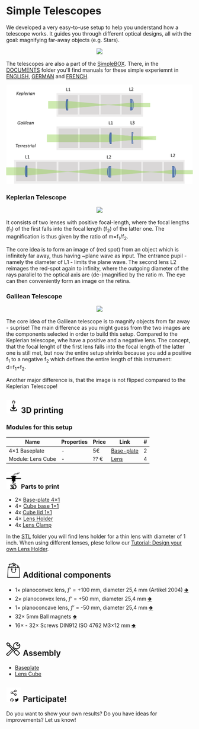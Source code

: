 # Simple Telescopes

We developed a very easy-to-use setup to help you understand how a telescope works. It guides you through different optical designs, all with the goal: magnifying far-away objects (e.g. Stars).

<p align="center">
<img src="./IMAGES/Assembly_simple_Telescope.png"
width="400">
</p>

The telescopes are also a part of the [SimpleBOX](../../TheBOX/SimpleBOX). There, in the [DOCUMENTS](..\..\TheBOX\SimpleBOX\DOCUMENTS) folder you'll find manuals for these simple experiemnt in [ENGLISH](./DOCUMENTS/UC2_simpleBOX_EN.pdf), [GERMAN](./DOCUMENTS/UC2_simpleBOX_DE.pdf) and [FRENCH](./DOCUMENTS/UC2_simpleBOX_FR.pdf).

<p align="center">
<img src=".\IMAGES\UC2_Setups_6_telescopes.png"
width="600">
</p>

### Keplerian Telescope
<p align="center">
<img src="./IMAGES/UC2_Kepler.png" width="500">
</p>

It consists of two lenses with positive focal-length, where the focal lengths (f<sub>1</sub>) of the first falls into the focal length (f<sub>2</sub>) of the latter one. The magnification is thus given by the ratio of m=f<sub>1</sub>/f<sub>2</sub>.

The core idea is to form an image of (red spot) from an object which is infinitely far away, thus having ~plane wave as input. The entrance pupil - namely the diameter of L1 - limits the plane wave. The second lens L2 reimages the red-spot again to infinity, where the outgoing diameter of the rays parallel to the optical axis are (de-)magnified by the ratio m. The eye can then conveniently form an image on the retina.

### Galilean Telescope
<p align="center">
<img src="./IMAGES/UC2_Galileo.png" width="500">
</p>

The core idea of the Galilean telescope is to magnify objects from far away - suprise! The main difference as you might guess from the two images are the components selected in order to build this setup. Compared to the Keplerian telescope, whe have a positive and a negative lens. The concept, that the focal lenght of the first lens falls into the focal length of the latter one is still met, but now the entire setup shrinks because you add a positive f<sub>1</sub> to a negative f<sub>2</sub> which defines the entire length of this instrument: d=f<sub>1</sub>+f<sub>2</sub>.

Another major difference is, that the image is not flipped compared to the Keplerian Telescope!

## <img src="./IMAGES/D.png" width="40">3D printing

### Modules for this setup

|  Name | Properties  |  Price | Link  | # |
|---|---|---|---|---|
|  4×1 Baseplate | - | 5€  | [Base-plate](../ASSEMBLY_Baseplate_v2/)  | 2|
|  Module: Lens Cube | -  | ?? €  | [Lens](../ASSEMBLY_CUBE_Lens_v2)  | 4|

### <img src="./IMAGES/P.png" width="40">Parts to print

* 2× [Base-plate 4×1](./STL/Assembly_base_4x1.stl)
* 4× [Cube base 1×1](./STL/10_Cube_1x1_v2.stl)
* 4x [Cube lid 1×1](./STL/10_Lid_1x1_v2.stl)
* 4× [Lens Holder](./STL/1inch_Assembly_Insert_Lens_mount_fixed_20_Lens_holder.stl)
* 4x [Lens Clamp](./STL/1inch_Assembly_Insert_Lens_mount_fixed_20_Lens_holder_clamp.stl)

In the [STL](./STL) folder you will find lens holder for a thin lens with diameter of 1 inch. When using different lenses, plese follow our [Tutorial: Design your own Lens Holder](../ASSEMBLY_CUBE_Lens_v2#design-your-own-lens-holder).

## <img src="./IMAGES/B.png" width="40"> Additional components
* 1× planoconvex lens, *f'* = +100 mm, diameter 25,4 mm (Artikel 2004) [🢂](https://optikbaukasten.de/)
* 2× planoconvex lens, *f'* = +50 mm, diameter 25,4 mm [🢂](https://www.thorlabs.com/thorproduct.cfm?partnumber=LA1131)
* 1× planoconcave lens, *f'* = -50 mm, diameter 25,4 mm [🢂](https://www.thorlabs.com/thorproduct.cfm?partnumber=LC1259)
* 32× 5mm Ball magnets [🢂](https://www.magnetmax.de/Neodym-Kugelmagnete/Magnetkugel-Kugelmagnet-O-5-0-mm-Neodym-vernickelt-N40-haelt-400-g::158.html)
* 16× - 32× Screws DIN912 ISO 4762 M3×12 mm [🢂](https://eshop.wuerth.de/Zylinderschraube-mit-Innensechskant-SHR-ZYL-ISO4762-88-IS25-A2K-M3X12/00843%20%2012.sku/de/DE/EUR/)

## <img src="./IMAGES/A.png" width="40"> Assembly

* [Baseplate ](../ASSEMBLY_Baseplate_v2/)
* [Lens Cube ](../ASSEMBLY_CUBE_Lens_v2/)

## <img src="./IMAGES/S.png" width="40"> Participate!

Do you want to show your own results? Do you have ideas for improvements? Let us know!
